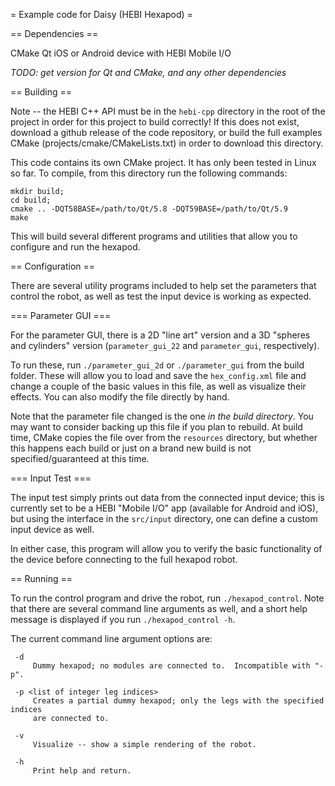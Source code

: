 = Example code for Daisy (HEBI Hexapod) =

== Dependencies ==

CMake
Qt
iOS or Android device with HEBI Mobile I/O

*TODO: get version for Qt and CMake, and any other dependencies*

== Building ==

Note -- the HEBI C++ API must be in the `hebi-cpp` directory in the root of the
project in order for this project to build correctly!  If this does not exist,
download a github release of the code repository, or build the full examples
CMake (projects/cmake/CMakeLists.txt) in order to download this directory.

This code contains its own CMake project.  It has only been tested in Linux so
far. To compile, from this directory run the following commands:

```
mkdir build;
cd build;
cmake .. -DQT58BASE=/path/to/Qt/5.8 -DQT59BASE=/path/to/Qt/5.9
make
```

This will build several different programs and utilities that allow you to
configure and run the hexapod.

== Configuration ==

There are several utility programs included to help set the parameters that
control the robot, as well as test the input device is working as expected.

=== Parameter GUI ===

For the parameter GUI, there is a 2D "line art" version and a 3D "spheres and
cylinders" version (`parameter_gui_22` and `parameter_gui`, respectively).

To run these, run `./parameter_gui_2d` or `./parameter_gui` from the build
folder.  These will allow you to load and save the `hex_config.xml` file and
change a couple of the basic values in this file, as well as visualize their
effects.  You can also modify the file directly by hand.

Note that the parameter file changed is the one _in the build directory_. You
may want to consider backing up this file if you plan to rebuild. At build time,
CMake copies the file over from the `resources` directory, but whether this
happens each build or just on a brand new build is not specified/guaranteed at
this time.

=== Input Test ===

The input test simply prints out data from the connected input device; this is
currently set to be a HEBI "Mobile I/O" app (available for Android and iOS), but
using the interface in the `src/input` directory, one can define a custom input
device as well.

In either case, this program will allow you to verify the basic functionality of
the device before connecting to the full hexapod robot.

== Running ==

To run the control program and drive the robot, run `./hexapod_control`. Note
that there are several command line arguments as well, and a short help message
is displayed if you run `./hexapod_control -h`.

The current command line argument options are:

```
 -d
     Dummy hexapod; no modules are connected to.  Incompatible with "-p".

 -p <list of integer leg indices>
     Creates a partial dummy hexapod; only the legs with the specified indices
     are connected to.

 -v
     Visualize -- show a simple rendering of the robot.

 -h
     Print help and return.
```
